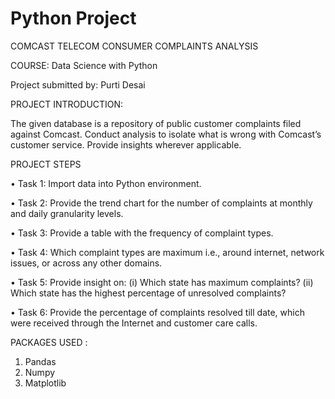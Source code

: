 # Python Project

COMCAST TELECOM CONSUMER COMPLAINTS ANALYSIS


COURSE: Data Science with Python 

Project submitted by: Purti Desai


PROJECT INTRODUCTION: 

The given database is a repository of public customer complaints filed against Comcast. Conduct analysis to isolate what is wrong with Comcast’s customer service. Provide insights wherever applicable.


PROJECT STEPS

•	Task 1: Import data into Python environment.

•	Task 2: Provide the trend chart for the number of complaints at monthly and daily granularity levels.

•	Task 3: Provide a table with the frequency of complaint types.

•	Task 4: Which complaint types are maximum i.e., around internet, network issues, or across any other domains.

•	Task 5: Provide insight on:
  (i) Which state has maximum complaints?
  (ii) Which state has the highest percentage of unresolved complaints?
  
•	Task 6: Provide the percentage of complaints resolved till date, which were received through the Internet and customer care calls.


PACKAGES USED :
1.	Pandas
2.	Numpy
3.	Matplotlib

